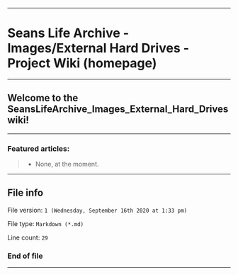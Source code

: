 

***

# Seans Life Archive - Images/External Hard Drives - Project Wiki (homepage)

***

## Welcome to the SeansLifeArchive_Images_External_Hard_Drives wiki!

***

### Featured articles:

> * None, at the moment.

***

## File info

File version: `1 (Wednesday, September 16th 2020 at 1:33 pm)`

File type: `Markdown (*.md)`

Line count: `29`

### End of file

***
